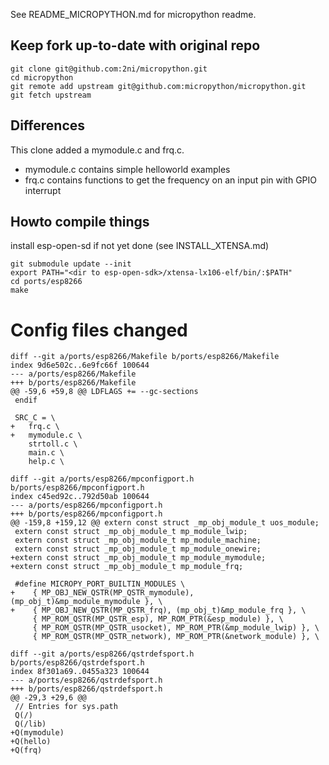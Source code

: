 See README_MICROPYTHON.md for micropython readme.


## Keep fork up-to-date with original repo
```
git clone git@github.com:2ni/micropython.git
cd micropython
git remote add upstream git@github.com:micropython/micropython.git
git fetch upstream
```

## Differences
This clone added a mymodule.c and frq.c.
- mymodule.c contains simple helloworld examples
- frq.c contains functions to get the frequency on an input pin with GPIO interrupt

## Howto compile things
install esp-open-sd if not yet done (see INSTALL_XTENSA.md)

```
git submodule update --init
export PATH="<dir to esp-open-sdk>/xtensa-lx106-elf/bin/:$PATH"
cd ports/esp8266
make
```

# Config files changed
```
diff --git a/ports/esp8266/Makefile b/ports/esp8266/Makefile
index 9d6e502c..6e9fc66f 100644
--- a/ports/esp8266/Makefile
+++ b/ports/esp8266/Makefile
@@ -59,6 +59,8 @@ LDFLAGS += --gc-sections
 endif
 
 SRC_C = \
+	frq.c \
+	mymodule.c \
 	strtoll.c \
 	main.c \
 	help.c \
```

```
diff --git a/ports/esp8266/mpconfigport.h b/ports/esp8266/mpconfigport.h
index c45ed92c..792d50ab 100644
--- a/ports/esp8266/mpconfigport.h
+++ b/ports/esp8266/mpconfigport.h
@@ -159,8 +159,12 @@ extern const struct _mp_obj_module_t uos_module;
 extern const struct _mp_obj_module_t mp_module_lwip;
 extern const struct _mp_obj_module_t mp_module_machine;
 extern const struct _mp_obj_module_t mp_module_onewire;
+extern const struct _mp_obj_module_t mp_module_mymodule;
+extern const struct _mp_obj_module_t mp_module_frq;
 
 #define MICROPY_PORT_BUILTIN_MODULES \
+    { MP_OBJ_NEW_QSTR(MP_QSTR_mymodule), (mp_obj_t)&mp_module_mymodule }, \
+    { MP_OBJ_NEW_QSTR(MP_QSTR_frq), (mp_obj_t)&mp_module_frq }, \
     { MP_ROM_QSTR(MP_QSTR_esp), MP_ROM_PTR(&esp_module) }, \
     { MP_ROM_QSTR(MP_QSTR_usocket), MP_ROM_PTR(&mp_module_lwip) }, \
     { MP_ROM_QSTR(MP_QSTR_network), MP_ROM_PTR(&network_module) }, \
```

```
diff --git a/ports/esp8266/qstrdefsport.h b/ports/esp8266/qstrdefsport.h
index 8f301a69..0455a323 100644
--- a/ports/esp8266/qstrdefsport.h
+++ b/ports/esp8266/qstrdefsport.h
@@ -29,3 +29,6 @@
 // Entries for sys.path
 Q(/)
 Q(/lib)
+Q(mymodule)
+Q(hello)
+Q(frq)
```
